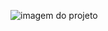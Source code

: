 ![imagem do projeto](https://github.com/pedroszh/Apple-Watch/assets/132362271/fd6f55cc-9acd-40f1-8688-d9922bf44ecb)
